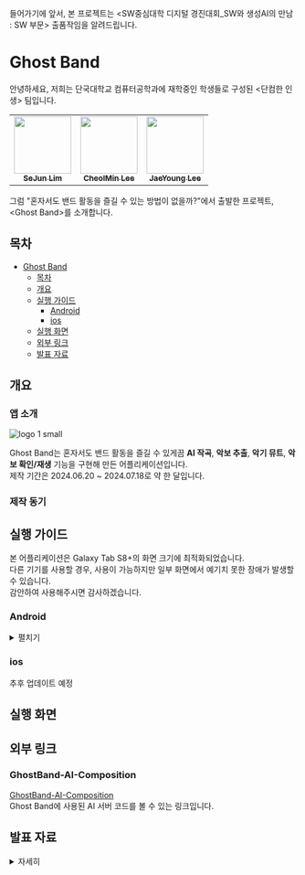 들어가기에 앞서, 본 프로젝트는 \<SW중심대학 디지털 경진대회_SW와 생성AI의 만남 : SW 부문\> 출품작임을 알려드립니다.

# Ghost Band
안녕하세요, 저희는 단국대학교 컴퓨터공학과에 재학중인 학생들로 구성된 \<단컴한 인생\> 팀입니다.
<!-- ALL-CONTRIBUTORS-LIST:START - Do not remove or modify this section -->
<!-- prettier-ignore-start -->
<!-- markdownlint-disable -->
<table>
  <tr>
    <td align="center"><a href="https://github.com/WaRoong2"><img src="https://avatars.githubusercontent.com/u/57708892?v=44" width="100px;" alt=""/><br /><sub><b>SeJun Lim</b></sub></a><br />
    <td align="center"><a href="https://github.com/Asimofe"><img src="https://avatars.githubusercontent.com/u/44723052?v=4" width="100px;" alt=""/><br /><sub><b>CheolMin Lee</b></sub></a><br />
    <td align="center"><a href="https://github.com/Mkpong"><img src="https://avatars.githubusercontent.com/u/107354104?v=4" width="100px;" alt=""/><br /><sub><b>JaeYoung Lee</b></sub></a><br />
</table>  

그럼 "혼자서도 밴드 활동을 즐길 수 있는 방법이 없을까?"에서 출발한 프로젝트, \<Ghost Band\>를 소개합니다.

## 목차
- [Ghost Band](#ghost-band)
  - [목차](#목차)
  - [개요](#개요)
  - [실행 가이드](#실행-가이드)
      - [Android](#android)
      - [ios](#ios)
  - [실행 화면](#실행-화면)
  - [외부 링크](#외부-링크)
  - [발표 자료](#발표-자료)

## 개요
### 앱 소개
![logo 1 small](https://github.com/user-attachments/assets/706d9fcf-2c4f-4e49-8032-2b8aa99883a9)

Ghost Band는 혼자서도 밴드 활동을 즐길 수 있게끔 **AI 작곡**, **악보 추출**, **악기 뮤트**, **악보 확인/재생** 기능을 구현해 만든 어플리케이션입니다.\
제작 기간은 2024.06.20 ~ 2024.07.18로 약 한 달입니다.

### 제작 동기


## 실행 가이드
본 어플리케이션은 Galaxy Tab S8+의 화면 크기에 최적화되었습니다.\
다른 기기를 사용할 경우, 사용이 가능하지만 일부 화면에서 예기치 못한 장애가 발생할 수 있습니다.\
감안하여 사용해주시면 감사하겠습니다.

### Android
<details>
  <summary> 펼치기 </summary>
  
1. 실행하고자 하는 기기에서 다음 링크에 접속해 .apk 파일을 다운로드합니다.\
링크(#)
2. 다운로드된 apk 파일을 실행합니다.\
![KakaoTalk_Photo_2024-07-25-21-08-23 006](https://github.com/user-attachments/assets/19c31ff9-0067-49c1-a003-d7a472d7f38e)\
연결 프로그램에서 "패키지 설치 프로그램"을 선택합니다.\
![KakaoTalk_Photo_2024-07-25-21-08-23 005](https://github.com/user-attachments/assets/83ba7b02-be92-494b-9cf2-fa9f830ed752)\
"설치"를 눌러 계속 진행합니다.\
![KakaoTalk_Photo_2024-07-25-21-08-23 004](https://github.com/user-attachments/assets/0d6afcbf-f9cf-4230-98e8-d81265d3ab29)\
"무시하고 설치"를 선택합니다.\
![KakaoTalk_Photo_2024-07-25-21-08-23 003](https://github.com/user-attachments/assets/57f9db0c-ec61-4f51-90be-189afa743a45)\
"앱 검사"를 눌러 앱을 검사합니다.\
![KakaoTalk_Photo_2024-07-25-21-08-23 002](https://github.com/user-attachments/assets/a84a8bae-4e4e-49cd-843d-f3c38d84797f)\
"설치"를 눌러 최종적으로 앱을 설치합니다.\
![KakaoTalk_Photo_2024-07-25-21-08-23 001](https://github.com/user-attachments/assets/8368a2d8-8860-4289-9457-3a20d3adca2f)\
3. "열기"를 눌러 실행하거나 "완료"를 누른 후 메뉴에 생긴 아이콘을 눌러 앱을 실행합니다.\
![KakaoTalk_Photo_2024-07-25-21-16-03](https://github.com/user-attachments/assets/50ef035e-120e-4788-8704-b09414a1d4fd)
  
</details>


### ios
추후 업데이트 예정


## 실행 화면

## 외부 링크
### GhostBand-AI-Composition
[GhostBand-AI-Composition](https://github.com/Asimofe/GhostBand-AI-Composition)\
Ghost Band에 사용된 AI 서버 코드를 볼 수 있는 링크입니다.

## 발표 자료
<details>
    <summary>자세히</summary>

<!-- summary 아래 한칸 공백 두고 내용 삽입 -->
![01 Title](https://github.com/user-attachments/assets/1da9cec2-ed05-412a-820d-ef8c1e4504ac)
#
![02 Index](https://github.com/user-attachments/assets/75e439bc-dee0-409a-9c77-1bc8aa1eeec4)
#
![03 Team](https://github.com/user-attachments/assets/7c893ea9-c34b-4ba5-b71d-2008a4114938)
#
![04 Overview](https://github.com/user-attachments/assets/628f9b9b-eafd-42cb-936b-338100ba7dba)
#
![05 Requirements](https://github.com/user-attachments/assets/d47a402f-c606-4ad5-b6c2-b4f1acdea7bc)
#
![06 AI Composition1](https://github.com/user-attachments/assets/71e8516a-113a-4172-89d9-cc0952154cf1)
#
![07 AI Composition2](https://github.com/user-attachments/assets/3ba5d241-847d-4ca9-a765-71e2d2088470)
#
![08 Transcription](https://github.com/user-attachments/assets/b581b200-d5f9-463a-a37a-b7e82a72e9a7)
#
![09 Check Score   Play](https://github.com/user-attachments/assets/fe61a867-3c9d-44a1-9ecf-26ca5b81dec0)
#
![10 Mute Instruments](https://github.com/user-attachments/assets/033cef17-b46c-4302-8990-98830e9c2680)
#
![11 Pros1](https://github.com/user-attachments/assets/699db641-e9de-485b-97d1-50d1b681ca22)
#
![12 Pros2](https://github.com/user-attachments/assets/3b54cf42-9a48-4ba5-9a3e-33b70431551a)
#
![13 Pros3](https://github.com/user-attachments/assets/f1bbdffa-a82c-42f8-ad9d-b96442f5b0ac)
#
![14 Commercialization](https://github.com/user-attachments/assets/6977d65c-6412-4503-86f8-144a824a2b4f)
#
![15 Reference](https://github.com/user-attachments/assets/890fd62d-fe2c-4362-ac9d-6d88cd955b0a)

</details>


